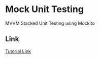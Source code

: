 # Mock Unit Testing

MVVM Stacked Unit Testing using Mockito 

## Link
[Tutorial Link](https://www.filledstacks.com/post/how-to-mock-for-unit-testing/)